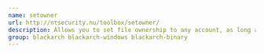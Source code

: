 ```yaml
---
name: setowner
url: http://ntsecurity.nu/toolbox/setowner/
description: Allows you to set file ownership to any account, as long as you have the "Restore files and directories" user right.
group: blackarch blackarch-windows blackarch-binary
---
```


